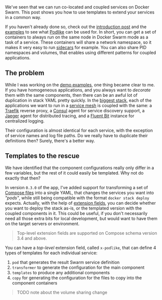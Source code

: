 We've seen that we can run co-located and coupled services on Docker Swarm. This post shows you how to use templates to extend your services in a common way.

If you haven't already done so, check out the [introduction post](https://blog.viktoradam.net/2018/05/14/podlike/) and the [examples](https://blog.viktoradam.net/2018/05/24/podlike-example-use-cases/) to see what [Podlike](https://github.com/rycus86/podlike) can be used for. In short, you can get a set of containers to always run on the same node in Docker Swarm mode as a task of a service. These containers will share a network namespace, so it makes it very easy to run [sidecars](https://docs.microsoft.com/en-us/azure/architecture/patterns/sidecar) for example. You can also share PID namespaces and volumes, that enables using different patterns for coupled applications.

## The problem

While I was working on the [demo examples](https://github.com/rycus86/podlike/tree/master/examples), one thing became clear to me. If you have homogeneous applications, and you always want to *decorate* them with the same components, then there can be an awful lot of duplication in stack YAML pretty quickly. In the [biggest stack](https://github.com/rycus86/podlike/blob/master/examples/modernized/stack.yml), each of the applications we want to run in a [service mesh](https://www.thoughtworks.com/radar/techniques/service-mesh) is coupled with the same: a [Traefik](https://traefik.io/) reverse proxy, a [Consul](https://www.consul.io/) agent for service discovery support, a [Jaeger](https://www.jaegertracing.io/) agent for distributed tracing, and a [Fluent Bit](https://fluentbit.io/) instance for centralized logging.

Their configuration is almost identical for each service, with the exception of service names and log file paths. Do we really have to duplicate their definitions then? Surely, there's a better way.

## Templates to the rescue

We have identified that the component configurations really only differ in a few variables, but the rest of it could easily be templated. Why not do exactly that then?

In version `0.3.0` of the app, I've added support for transforming a set of [Compose files](https://docs.docker.com/compose/compose-file/) into a single YAML, that changes the services you want into *"pods"*, while still being compatible with the format `docker stack deploy` expects. Actually, with the help of [extension fields](https://docs.docker.com/compose/compose-file/#extension-fields), you can decide whether you want to deploy the stack as-is, or the templated version with the coupled components in it. This could be useful, if you don't necessarily need all those extra bits for local development, but would want to have them on the target servers or environment.

> Top-level extension fields are supported on Compose schema version 3.4 and above.

You can have a *top-level* extension field, called `x-podlike`, that can define 4 types of templates for each individual service:

1. `pod` that generates the result Swarm service definition
2. `transformer` to generate the configuration for the main component
3. `templates` to produce any additional components
4. `copy` for generating the configuration for the files to copy into the component containers



> TODO note about the volume sharing change
